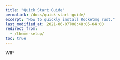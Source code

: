```yaml
---
title: "Quick Start Guide"
permalink: /docs/quick-start-guide/
excerpt: "How to quickly install Rocketmq rust."
last_modified_at: 2021-06-07T08:48:05-04:00
redirect_from:
  - /theme-setup/
toc: true
---
```


WIP
